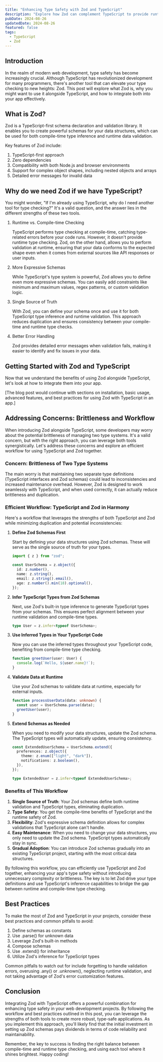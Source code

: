 ```yaml
---
title: "Enhancing Type Safety with Zod and TypeScript"
description: "Explore how Zod can complement TypeScript to provide runtime validation and enhanced type safety in your web development projects."
pubDate: 2024-08-26
updatedDate: 2024-08-26
featured: false
tags:
  - TypeScript
  - Zod
---
```


## Introduction

In the realm of modern web development, type safety has become increasingly
crucial. Although TypeScript has revolutionized development for many
programmers, there's another tool that can elevate your type checking to new
heights: Zod. This post will explore what Zod is, why you might want to use it
alongside TypeScript, and how to integrate both into your app effectively.

## What is Zod?

Zod is a TypeScript-first schema declaration and validation library. It enables
you to create powerful schemas for your data structures, which can be used for
both compile-time type inference and runtime data validation.

Key features of Zod include:

1. TypeScript-first approach
2. Zero dependencies
3. Compatibility with both Node.js and browser environments
4. Support for complex object shapes, including nested objects and arrays
5. Detailed error messages for invalid data

## Why do we need Zod if we have TypeScript?

You might wonder, "If I'm already using TypeScript, why do I need another tool
for type checking?" It's a valid question, and the answer lies in the different
strengths of these two tools.

1. Runtime vs. Compile-time Checking

   TypeScript performs type checking at compile-time, catching type-related
   errors before your code runs. However, it doesn't provide runtime type
   checking. Zod, on the other hand, allows you to perform validation at
   runtime, ensuring that your data conforms to the expected shape even when it
   comes from external sources like API responses or user inputs.

2. More Expressive Schemas

   While TypeScript's type system is powerful, Zod allows you to define even
   more expressive schemas. You can easily add constraints like minimum and
   maximum values, regex patterns, or custom validation logic.

3. Single Source of Truth

   With Zod, you can define your schema once and use it for both TypeScript type
   inference and runtime validation. This approach reduces duplication and
   ensures consistency between your compile-time and runtime type checks.

4. Better Error Handling

   Zod provides detailed error messages when validation fails, making it easier
   to identify and fix issues in your data.

## Getting Started with Zod and TypeScript

Now that we understand the benefits of using Zod alongside TypeScript, let's
look at how to integrate them into your app.

[The blog post would continue with sections on installation, basic usage,
advanced features, and best practices for using Zod with TypeScript in an app.]

## Addressing Concerns: Brittleness and Workflow

When introducing Zod alongside TypeScript, some developers may worry about the
potential brittleness of managing two type systems. It's a valid concern, but
with the right approach, you can leverage both tools synergistically. Let's
address these concerns and explore an efficient workflow for using TypeScript
and Zod together.

### Concern: Brittleness of Two Type Systems

The main worry is that maintaining two separate type definitions (TypeScript
interfaces and Zod schemas) could lead to inconsistencies and increased
maintenance overhead. However, Zod is designed to work seamlessly with
TypeScript, and when used correctly, it can actually reduce brittleness and
duplication.

### Efficient Workflow: TypeScript and Zod in Harmony

Here's a workflow that leverages the strengths of both TypeScript and Zod while
minimizing duplication and potential inconsistencies:

1. **Define Zod Schemas First**

   Start by defining your data structures using Zod schemas. These will serve as
   the single source of truth for your types.

   ```typescript
   import { z } from "zod";

   const UserSchema = z.object({
     id: z.number(),
     name: z.string(),
     email: z.string().email(),
     age: z.number().min(18).optional(),
   });
   ```

2. **Infer TypeScript Types from Zod Schemas**

   Next, use Zod's built-in type inference to generate TypeScript types from
   your schemas. This ensures perfect alignment between your runtime validation
   and compile-time types.

   ```typescript
   type User = z.infer<typeof UserSchema>;
   ```

3. **Use Inferred Types in Your TypeScript Code**

   Now you can use the inferred types throughout your TypeScript code,
   benefiting from compile-time type checking.

   ```typescript
   function greetUser(user: User) {
     console.log(`Hello, ${user.name}!`);
   }
   ```

4. **Validate Data at Runtime**

   Use your Zod schemas to validate data at runtime, especially for external
   inputs.

   ```typescript
   function processUserData(data: unknown) {
     const user = UserSchema.parse(data);
     greetUser(user);
   }
   ```

5. **Extend Schemas as Needed**

   When you need to modify your data structures, update the Zod schema. The
   TypeScript types will automatically update, ensuring consistency.

   ```typescript
   const ExtendedUserSchema = UserSchema.extend({
     preferences: z.object({
       theme: z.enum(["light", "dark"]),
       notifications: z.boolean(),
     }),
   });

   type ExtendedUser = z.infer<typeof ExtendedUserSchema>;
   ```

### Benefits of This Workflow

1. **Single Source of Truth**: Your Zod schemas define both runtime validation
   and TypeScript types, eliminating duplication.
2. **Type Safety**: You get the compile-time benefits of TypeScript and the
   runtime safety of Zod.
3. **Flexibility**: Zod's expressive schema definition allows for complex
   validations that TypeScript alone can't handle.
4. **Easy Maintenance**: When you need to change your data structures, you only
   need to update the Zod schema. TypeScript types automatically stay in sync.
5. **Gradual Adoption**: You can introduce Zod schemas gradually into an
   existing TypeScript project, starting with the most critical data structures.

By following this workflow, you can efficiently use TypeScript and Zod together,
enhancing your app's type safety without introducing unnecessary complexity or
brittleness. The key is to let Zod drive your type definitions and use
TypeScript's inference capabilities to bridge the gap between runtime and
compile-time type checking.

## Best Practices

To make the most of Zod and TypeScript in your projects, consider these best
practices and common pitfalls to avoid:

1. Define schemas as constants
2. Use .parse() for unknown data
3. Leverage Zod's built-in methods
4. Compose schemas
5. Use .extend() for inheritance
6. Utilize Zod's inference for TypeScript types

Common pitfalls to watch out for include forgetting to handle validation errors,
overusing .any() or .unknown(), neglecting runtime validation, and not taking
advantage of Zod's error customization features.

## Conclusion

Integrating Zod with TypeScript offers a powerful combination for enhancing type
safety in your web development projects. By following the workflow and best
practices outlined in this post, you can leverage the strengths of both tools to
create more robust, type-safe applications. As you implement this approach,
you'll likely find that the initial investment in setting up Zod schemas pays
dividends in terms of code reliability and maintainability.

Remember, the key to success is finding the right balance between compile-time
and runtime type checking, and using each tool where it shines brightest. Happy
coding!
